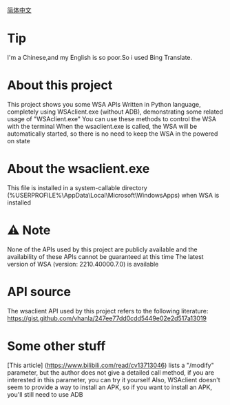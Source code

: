 [简体中文](https://github.com/skirky3605/WSA-API-Sample/blob/main/README_zh.md)

# Tip

I'm a Chinese,and my English is so poor.So i used Bing Translate.

# About this project

This project shows you some  WSA APIs
  Written in Python language, completely using WSAclient.exe (without ADB), demonstrating some related usage of "WSAclient.exe"
  You can use these methods to control the WSA with the terminal
  When the wsaclient.exe is called, the WSA will be automatically started, so there is no need to keep the WSA in the powered on state

# About the wsaclient.exe

This file is installed in a system-callable directory (%USERPROFILE%\AppData\Local\Microsoft\WindowsApps\) when WSA is installed

# :warning: Note

None of the APIs used by this project are publicly available and the availability of these APIs cannot be guaranteed at this time
  The latest version of WSA (version: 2210.40000.7.0) is available

# API source

The wsaclient API used by this project refers to the following literature:
  https://gist.github.com/vhanla/247ee77dd0cdd5449e02e2d517a13019

# Some other stuff

[This article] (https://www.bilibili.com/read/cv13713046) lists a "/modify" parameter, but the author does not give a detailed call method, if you are interested in this parameter, you can try it yourself
  Also, WSAclient doesn't seem to provide a way to install an APK, so if you want to install an APK, you'll still need to use ADB
  
